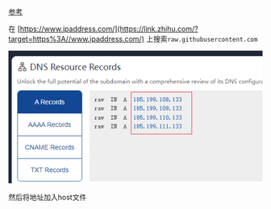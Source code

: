 [参考 ](https://zhuanlan.zhihu.com/p/359865560)

在 [https://www.ipaddress.com/](https://link.zhihu.com/?target=https%3A//www.ipaddress.com/) 上搜索`raw.githubusercontent.com`

![image-20230918163700624](https://raw.githubusercontent.com/coffee330501/warehouse/master/pig/image-20230918163700624.png)

然后将地址加入host文件